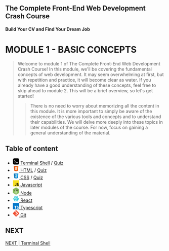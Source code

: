 ## The Complete Front-End Web Development Crash Course
#### Build Your CV and Find Your Dream Job
# MODULE 1 - BASIC CONCEPTS

> Welcome to module 1 of The Complete Front-End Web Development Crash Course! In this module, we'll be covering the fundamental concepts of web development.
> It may seem overwhelming at first, but with repetition and practice, it will become clear as water.
> If you already have a good understanding of these concepts, feel free to skip ahead to module 2.
> This will be a brief overview, so let's get started!
> > There is no need to worry about memorizing all the content in this module. It is more important to simply be aware of the existence of the various tools and concepts and to understand their capabilities. We will delve more deeply into these topics in later modules of the course. For now, focus on gaining a general understanding of the material.

## Table of content

- [<img src="../imgs/terminal-icon.jpeg" width="20"/> Terminal Shell](../module_01/terminal.md) / [Quiz](../module_01/terminal_quiz.md)
- [<img src="../imgs/html5-icon.jpeg" width="20"/> HTML](../module_01/html.md) / [Quiz](../module_01/html_quiz.md)
- [<img src="../imgs/css3-icon.jpeg" width="20"/> CSS](../module_01/css.md) / [Quiz](../module_01/css_quiz.md)
- [<img src="../imgs/javascript-logo.png" width="20"/> Javascript](../module_01/javascript.md)
- [<img src="../imgs/node-js-icon.jpeg" width="20"/> Node](../module_01/node.md)
- [<img src="../imgs/react-icon.png" width="20"/> React](../module_01/react.md)
- [<img src="../imgs/typescript-icon.jpeg" width="20"/> Typescript](../module_01/typescript.md)
- [<img src="../imgs/git-icon.jpeg" width="20"/> Git](../module_01/git.md)

## NEXT
[NEXT | Terminal Shell](../module_01/terminal.md)